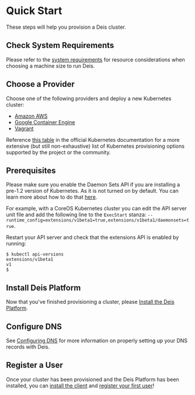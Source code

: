 # Quick Start

These steps will help you provision a Deis cluster.

## Check System Requirements

Please refer to the [system requirements][] for resource considerations when choosing a machine size to run Deis.

## Choose a Provider

Choose one of the following providers and deploy a new Kubernetes cluster:

- [Amazon AWS](http://kubernetes.io/v1.1/docs/getting-started-guides/aws.html)
- [Google Container Engine](https://cloud.google.com/container-engine/docs/before-you-begin)
- [Vagrant](http://kubernetes.io/v1.1/docs/getting-started-guides/vagrant.html)

Reference [this table](http://kubernetes.io/v1.1/docs/getting-started-guides/#table-of-solutions) in the official Kubernetes documentation for a more extensive (but still non-exhaustive) list of Kubernetes provisioning options supported by the project or the community.

## Prerequisites

Please make sure you enable the Daemon Sets API if you are installing a pre-1.2 version of Kubernetes. As it is not turned on by default. You can learn more about how to do that [here](http://kubernetes.io/v1.1/docs/api.html#enabling-resources-in-the-extensions-group).

For example, with a CoreOS Kubernetes cluster you can edit the API server unit file and add the following line to the `ExecStart` stanza: `--runtime_config=extensions/v1beta1=true,extensions/v1beta1/daemonsets=true`.

Restart your API server and check that the extensions API is enabled by running:

```
$ kubectl api-versions
extensions/v1beta1
v1
$
```

## Install Deis Platform

Now that you've finished provisioning a cluster, please [Install the Deis Platform][install deis].

## Configure DNS

See [Configuring DNS][] for more information on properly setting up your DNS records with Deis.

## Register a User

Once your cluster has been provisioned and the Deis Platform has been installed, you can
[install the client][client] and [register your first user][register]!


[client]: ../using-deis/installing-the-client.md
[configuring object storage]: configuring-object-storage.md
[configuring dns]: ../managing-deis/configuring-dns.md
[install deis]: installing-the-deis-platform.md
[register]: ../using-deis/registering-a-user.md
[system requirements]: system-requirements.md
